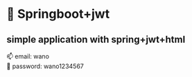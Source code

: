 # :leaves: Springboot+jwt
## simple application with spring+jwt+html <br>
:mailbox: email: wano <br>
:no_entry_sign: password: wano1234567
